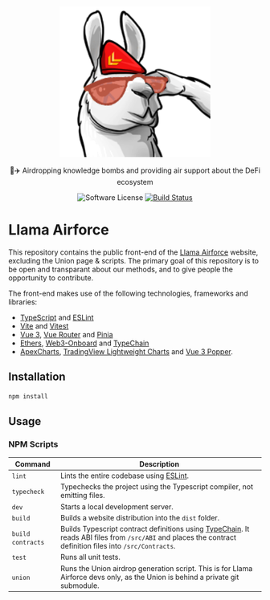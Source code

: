 <p align="center">
  <img src="public/card.png" width="300" alt="Llama Airforce">
  <p align="center">🦙✈️ Airdropping knowledge bombs and providing air support about the DeFi ecosystem</p>

  <p align="center">
    <a><img alt="Software License" src="https://img.shields.io/badge/license-MIT-brightgreen.svg?style=flat-square"></a>
    <a href="https://github.com/Llama-Airforce/Llama-Airforce/actions"><img alt="Build Status" src="https://github.com/Llama-Airforce/Llama-Airforce/actions/workflows/node.js.yml/badge.svg"></a>
  </p>
</p>

# Llama Airforce

This repository contains the public front-end of the [Llama Airforce](https://llama.airforce) website, excluding the Union page & scripts. The primary goal of this repository is to be open and transparant about our methods, and to give people the opportunity to contribute.

The front-end makes use of the following technologies, frameworks and libraries:

- [TypeScript](https://www.typescriptlang.org/) and [ESLint](https://eslint.org/)
- [Vite](https://vitejs.dev/) and [Vitest](https://vitest.dev/)
- [Vue 3](https://vuejs.org/), [Vue Router](https://router.vuejs.org/) and [Pinia](https://pinia.vuejs.org/)
- [Ethers](https://docs.ethers.io/v5/), [Web3-Onboard](https://docs.blocknative.com/onboard) and [TypeChain](https://github.com/dethcrypto/TypeChain)
- [ApexCharts](https://apexcharts.com/docs/vue-charts/), [TradingView Lightweight Charts](https://www.tradingview.com/lightweight-charts/) and [Vue 3 Popper](https://valgeirb.github.io/vue3-popper/).

## Installation

```bash
npm install
```

## Usage

### NPM Scripts

| Command           | Description                                                                                                                                                                                           |
| ----------------- | ----------------------------------------------------------------------------------------------------------------------------------------------------------------------------------------------------- |
| `lint`            | Lints the entire codebase using [ESLint](https://eslint.org/).                                                                                                                                        |
| `typecheck `      | Typechecks the project using the Typescript compiler, not emitting files.                                                                                                                             |
| `dev`             | Starts a local development server.                                                                                                                                                                    |
| `build`           | Builds a website distribution into the `dist` folder.                                                                                                                                                 |
| `build contracts` | Builds Typescript contract definitions using [TypeChain](https://github.com/dethcrypto/TypeChain). It reads ABI files from `/src/ABI` and places the contract definition files into `/src/Contracts`. |
| `test`            | Runs all unit tests.                                                                                                                                                                                  |
| `union`           | Runs the Union airdrop generation script. This is for Llama Airforce devs only, as the Union is behind a private git submodule.                                                                       |
